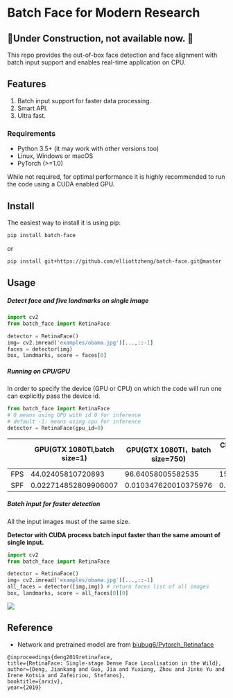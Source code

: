 # Batch Face for Modern Research

## 🚧Under Construction, not available now. 🚧

This repo provides the out-of-box face detection and face alignment with batch input support and enables real-time application on CPU.

## Features
1. Batch input support for faster data processing.
2. Smart API.
3. Ultra fast.

### Requirements

- Python 3.5+ (it may work with other versions too)
- Linux, Windows or macOS
- PyTorch (>=1.0)

While not required, for optimal performance it is highly recommended to run the code using a CUDA enabled GPU.

## Install

The easiest way to install it is using pip:

```bash
pip install batch-face
```
or
```bash
pip install git+https://github.com/elliottzheng/batch-face.git@master
```

## Usage
##### Detect face and five landmarks on single image
```python
import cv2
from batch_face import RetinaFace

detector = RetinaFace()
img= cv2.imread('examples/obama.jpg')[...,::-1]
faces = detector(img)
box, landmarks, score = faces[0]
```
##### Running on CPU/GPU

In order to specify the device (GPU or CPU) on which the code will run one can explicitly pass the device id.
```python
from batch_face import RetinaFace
# 0 means using GPU with id 0 for inference
# default -1: means using cpu for inference
detector = RetinaFace(gpu_id=0) 
```
|      | GPU(GTX 1080TI,batch size=1) | GPU(GTX 1080TI，batch size=750) | CPU(Intel(R) Core(TM) i7-7800X CPU @ 3.50GHz) |
| ---- | ---------------------------- | ------------------------------- | --------------------------------------------- |
| FPS  | 44.02405810720893            | 96.64058005582535               | 15.452635835550483                            |
| SPF  | 0.022714852809906007         | 0.010347620010375976            | 0.0647138786315918                            |


##### Batch input for faster detection

All the input images must of the same size.

**Detector with CUDA process batch input faster than the same amount of single input.** 

```python
import cv2
from batch_face import RetinaFace

detector = RetinaFace()
img= cv2.imread('examples/obama.jpg')[...,::-1]
all_faces = detector([img,img]) # return faces list of all images
box, landmarks, score = all_faces[0][0]
```

![](./images/gpu_batch.png)

## Reference

- Network and pretrained model are from [biubug6/Pytorch_Retinaface](https://github.com/biubug6/Pytorch_Retinaface)

```
@inproceedings{deng2019retinaface,
title={RetinaFace: Single-stage Dense Face Localisation in the Wild},
author={Deng, Jiankang and Guo, Jia and Yuxiang, Zhou and Jinke Yu and Irene Kotsia and Zafeiriou, Stefanos},
booktitle={arxiv},
year={2019}
```
